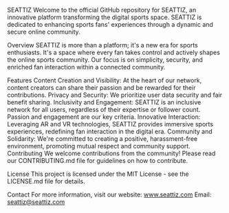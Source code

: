 SEATTIZ
Welcome to the official GitHub repository for SEATTIZ, an innovative platform transforming the digital sports space. SEATTIZ is dedicated to enhancing sports fans' experiences through a dynamic and secure online community.

Overview
SEATTIZ is more than a platform; it's a new era for sports enthusiasts. It's a space where every fan takes control and actively shapes the online sports community. Our focus is on simplicity, security, and enriched fan interaction within a connected community.

Features
Content Creation and Visibility: At the heart of our network, content creators can share their passion and be rewarded for their contributions.
Privacy and Security: We prioritize user data security and fair benefit sharing.
Inclusivity and Engagement: SEATTIZ is an inclusive network for all users, regardless of their expertise or follower count. Passion and engagement are our key criteria.
Innovative Interaction: Leveraging AR and VR technologies, SEATTIZ provides immersive sports experiences, redefining fan interaction in the digital era.
Community and Solidarity: We're committed to creating a positive, harassment-free environment, promoting mutual respect and community support.
Contributing
We welcome contributions from the community! Please read our CONTRIBUTING.md file for guidelines on how to contribute.

License
This project is licensed under the MIT License - see the LICENSE.md file for details.

Contact
For more information, visit our website: www.seattiz.com
Email: seattiz@seattiz.com

